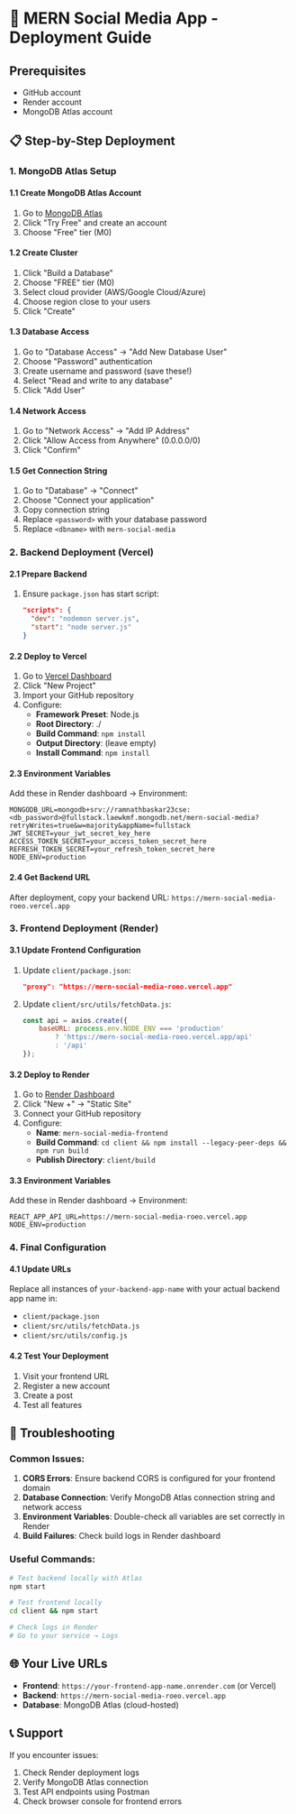 # 🚀 MERN Social Media App - Deployment Guide

## Prerequisites
- GitHub account
- Render account
- MongoDB Atlas account

## 📋 Step-by-Step Deployment

### 1. MongoDB Atlas Setup

#### 1.1 Create MongoDB Atlas Account
1. Go to [MongoDB Atlas](https://www.mongodb.com/atlas)
2. Click "Try Free" and create an account
3. Choose "Free" tier (M0)

#### 1.2 Create Cluster
1. Click "Build a Database"
2. Choose "FREE" tier (M0)
3. Select cloud provider (AWS/Google Cloud/Azure)
4. Choose region close to your users
5. Click "Create"

#### 1.3 Database Access
1. Go to "Database Access" → "Add New Database User"
2. Choose "Password" authentication
3. Create username and password (save these!)
4. Select "Read and write to any database"
5. Click "Add User"

#### 1.4 Network Access
1. Go to "Network Access" → "Add IP Address"
2. Click "Allow Access from Anywhere" (0.0.0.0/0)
3. Click "Confirm"

#### 1.5 Get Connection String
1. Go to "Database" → "Connect"
2. Choose "Connect your application"
3. Copy connection string
4. Replace `<password>` with your database password
5. Replace `<dbname>` with `mern-social-media`

### 2. Backend Deployment (Vercel)

#### 2.1 Prepare Backend
1. Ensure `package.json` has start script:
   ```json
   "scripts": {
     "dev": "nodemon server.js",
     "start": "node server.js"
   }
   ```

#### 2.2 Deploy to Vercel
1. Go to [Vercel Dashboard](https://vercel.com/dashboard)
2. Click "New Project"
3. Import your GitHub repository
4. Configure:
   - **Framework Preset**: Node.js
   - **Root Directory**: ./
   - **Build Command**: `npm install`
   - **Output Directory**: (leave empty)
   - **Install Command**: `npm install`

#### 2.3 Environment Variables
Add these in Render dashboard → Environment:
```
MONGODB_URL=mongodb+srv://ramnathbaskar23cse:<db_password>@fullstack.laewkmf.mongodb.net/mern-social-media?retryWrites=true&w=majority&appName=fullstack
JWT_SECRET=your_jwt_secret_key_here
ACCESS_TOKEN_SECRET=your_access_token_secret_here
REFRESH_TOKEN_SECRET=your_refresh_token_secret_here
NODE_ENV=production
```

#### 2.4 Get Backend URL
After deployment, copy your backend URL: `https://mern-social-media-roeo.vercel.app`

### 3. Frontend Deployment (Render)

#### 3.1 Update Frontend Configuration
1. Update `client/package.json`:
   ```json
   "proxy": "https://mern-social-media-roeo.vercel.app"
   ```

2. Update `client/src/utils/fetchData.js`:
   ```javascript
   const api = axios.create({
       baseURL: process.env.NODE_ENV === 'production' 
           ? 'https://mern-social-media-roeo.vercel.app/api'
           : '/api'
   });
   ```

#### 3.2 Deploy to Render
1. Go to [Render Dashboard](https://dashboard.render.com/)
2. Click "New +" → "Static Site"
3. Connect your GitHub repository
4. Configure:
   - **Name**: `mern-social-media-frontend`
   - **Build Command**: `cd client && npm install --legacy-peer-deps && npm run build`
   - **Publish Directory**: `client/build`

#### 3.3 Environment Variables
Add these in Render dashboard → Environment:
```
REACT_APP_API_URL=https://mern-social-media-roeo.vercel.app
NODE_ENV=production
```

### 4. Final Configuration

#### 4.1 Update URLs
Replace all instances of `your-backend-app-name` with your actual backend app name in:
- `client/package.json`
- `client/src/utils/fetchData.js`
- `client/src/utils/config.js`

#### 4.2 Test Your Deployment
1. Visit your frontend URL
2. Register a new account
3. Create a post
4. Test all features

## 🔧 Troubleshooting

### Common Issues:
1. **CORS Errors**: Ensure backend CORS is configured for your frontend domain
2. **Database Connection**: Verify MongoDB Atlas connection string and network access
3. **Environment Variables**: Double-check all variables are set correctly in Render
4. **Build Failures**: Check build logs in Render dashboard

### Useful Commands:
```bash
# Test backend locally with Atlas
npm start

# Test frontend locally
cd client && npm start

# Check logs in Render
# Go to your service → Logs
```

## 🌐 Your Live URLs
- **Frontend**: `https://your-frontend-app-name.onrender.com` (or Vercel)
- **Backend**: `https://mern-social-media-roeo.vercel.app`
- **Database**: MongoDB Atlas (cloud-hosted)

## 📞 Support
If you encounter issues:
1. Check Render deployment logs
2. Verify MongoDB Atlas connection
3. Test API endpoints using Postman
4. Check browser console for frontend errors
